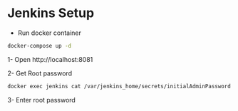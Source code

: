 

# Jenkins Setup

- Run docker container
 ```bash
 docker-compose up -d
 ```
1-  Open http://localhost:8081

2- Get Root password
```bash
docker exec jenkins cat /var/jenkins_home/secrets/initialAdminPassword
```
3- Enter root password